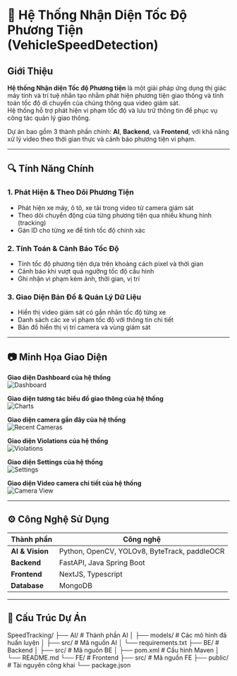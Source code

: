 # 🚓 Hệ Thống Nhận Diện Tốc Độ Phương Tiện (VehicleSpeedDetection)

## Giới Thiệu

**Hệ thống Nhận diện Tốc độ Phương tiện** là một giải pháp ứng dụng thị giác máy tính và trí tuệ nhân tạo nhằm phát hiện phương tiện giao thông và tính toán tốc độ di chuyển của chúng thông qua video giám sát.  
Hệ thống hỗ trợ phát hiện vi phạm tốc độ và lưu trữ thông tin để phục vụ công tác quản lý giao thông.

Dự án bao gồm 3 thành phần chính: **AI**, **Backend**, và **Frontend**, với khả năng xử lý video theo thời gian thực và cảnh báo phương tiện vi phạm.

---

## 🔍 Tính Năng Chính

### 1. Phát Hiện & Theo Dõi Phương Tiện

- Phát hiện xe máy, ô tô, xe tải trong video từ camera giám sát  
- Theo dõi chuyển động của từng phương tiện qua nhiều khung hình (tracking)  
- Gán ID cho từng xe để tính tốc độ chính xác  

### 2. Tính Toán & Cảnh Báo Tốc Độ

- Tính tốc độ phương tiện dựa trên khoảng cách pixel và thời gian  
- Cảnh báo khi vượt quá ngưỡng tốc độ cấu hình  
- Ghi nhận vi phạm kèm ảnh, thời gian, vị trí  

### 3. Giao Diện Bản Đồ & Quản Lý Dữ Liệu

- Hiển thị video giám sát có gắn nhãn tốc độ từng xe  
- Danh sách các xe vi phạm tốc độ với thông tin chi tiết  
- Bản đồ hiển thị vị trí camera và vùng giám sát  

---

## 📷 Minh Họa Giao Diện

**Giao diện Dashboard của hệ thống**  
![Dashboard](https://github.com/user-attachments/assets/6352f4fb-db6c-404d-aa7f-499620af10d8)

**Giao diện tương tác biểu đồ giao thông của hệ thống**  
![Charts](https://github.com/user-attachments/assets/027b0ed7-8315-4cc9-9936-5dd267f1f038)

**Giao diện camera gần đây của hệ thống**  
![Recent Cameras](https://github.com/user-attachments/assets/3f932451-24ff-41d2-8bba-ea4f42ebfc8c)

**Giao diện Violations của hệ thống**  
![Violations](https://github.com/user-attachments/assets/7141c019-42e9-4f17-85f1-ac088e59f66d)

**Giao diện Settings của hệ thống**  
![Settings](https://github.com/user-attachments/assets/6e17c02a-134a-416d-ad7a-78cb74873961)

**Giao diện Video camera chi tiết của hệ thống**  
![Camera View](https://github.com/user-attachments/assets/a5cabe62-5ec1-4c81-823f-63533585c9ec)

---

## ⚙️ Công Nghệ Sử Dụng

| Thành phần     | Công nghệ                            |
|----------------|--------------------------------------|
| **AI & Vision**| Python, OpenCV, YOLOv8, ByteTrack, paddleOCR |
| **Backend**    | FastAPI, Java Spring Boot            |
| **Frontend**   | NextJS, Typescript                   |
| **Database**   | MongoDB                              |

---

## 📁 Cấu Trúc Dự Án

SpeedTracking/
├── AI/ # Thành phần AI
│ ├── models/ # Các mô hình đã huấn luyện
│ ├── src/ # Mã nguồn AI
│ └── requirements.txt
├── BE/ # Backend
│ ├── src/ # Mã nguồn BE
│ ├── pom.xml # Cấu hình Maven
│ └── README.md
└── FE/ # Frontend
├── src/ # Mã nguồn FE
├── public/ # Tài nguyên công khai
└── package.json
